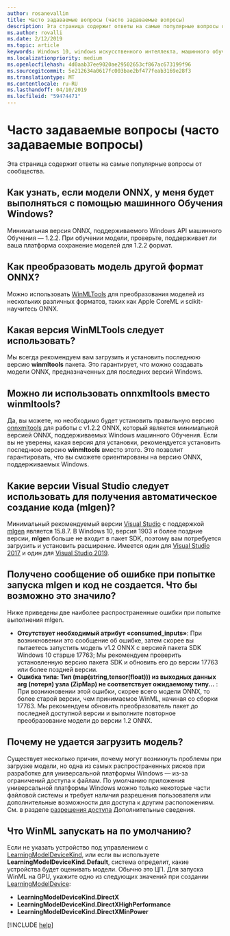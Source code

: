 ```yaml
---
author: rosanevallim
title: Часто задаваемые вопросы (часто задаваемые вопросы)
description: Эта страница содержит ответы на самые популярные вопросы от сообщества.
ms.author: rovalli
ms.date: 2/12/2019
ms.topic: article
keywords: Windows 10, windows искусственного интеллекта, машинного обучения windows, winml, windows машинное обучение
ms.localizationpriority: medium
ms.openlocfilehash: 4d0aab37ee9020ae29502653cf867ac673199f96
ms.sourcegitcommit: 5e212634a0617fc003bae2bf477feab3169e28f3
ms.translationtype: MT
ms.contentlocale: ru-RU
ms.lasthandoff: 04/10/2019
ms.locfileid: "59474471"
---
```

# <a name="faq-frequently-asked-questions"></a>Часто задаваемые вопросы (часто задаваемые вопросы)

Эта страница содержит ответы на самые популярные вопросы от сообщества.

## <a name="how-do-i-know-if-the-onnx-model-i-have-will-run-with-windows-ml"></a>Как узнать, если модели ONNX, у меня будет выполняться с помощью машинного Обучения Windows?

Минимальная версия ONNX, поддерживаемого Windows API машинного Обучения — 1.2.2. При обучении модели, проверьте, поддерживает ли ваша платформа сохранение моделей для 1.2.2 формат.

## <a name="how-do-i-convert-a-model-of-a-different-format-to-onnx"></a>Как преобразовать модель другой формат ONNX?

Можно использовать [WinMLTools](convert-model-winmltools.md) для преобразования моделей из нескольких различных форматов, таких как Apple CoreML и scikit-научитесь ONNX.

## <a name="which-version-of-winmltools-should-i-use"></a>Какая версия WinMLTools следует использовать?

Мы всегда рекомендуем вам загрузить и установить последнюю версию **winmltools** пакета. Это гарантирует, что можно создавать модели ONNX, предназначенных для последних версий Windows.

## <a name="can-i-use-onnxmltools-instead-of-winmltools"></a>Можно ли использовать onnxmltools вместо winmltools?

Да, вы можете, но необходимо будет установить правильную версию [onnxmltools](https://github.com/onnx/onnxmltools) для работы с v1.2.2 ONNX, который является минимальной версией ONNX, поддерживаемых Windows машинного Обучения. Если вы не уверены, какая версия для установки, рекомендуется установить последнюю версию **winmltools** вместо этого. Это позволит гарантировать, что вы сможете ориентированы на версию ONNX, поддерживаемых Windows.

## <a name="which-version-of-visual-studio-should-i-use-in-order-to-get-automatic-code-generation-mlgen"></a>Какие версии Visual Studio следует использовать для получения автоматическое создание кода (mlgen)?

Минимальный рекомендуемый версии [Visual Studio](https://visualstudio.microsoft.com/vs/) с поддержкой [mlgen](mlgen.md) является 15.8.7. В Windows 10, версия 1903 и более поздние версии, **mlgen** больше не входит в пакет SDK, поэтому вам потребуется загрузить и установить расширение. Имеется один для [Visual Studio 2017](https://marketplace.visualstudio.com/items?itemName=WinML.mlgen) и один для [Visual Studio 2019](https://marketplace.visualstudio.com/items?itemName=WinML.mlgenv2).

## <a name="i-get-an-error-message-when-trying-to-run-mlgen-and-no-code-is-generated-what-could-possibly-be-happening"></a>Получено сообщение об ошибке при попытке запуска mlgen и код не создается. Что бы возможно это значило?

Ниже приведены две наиболее распространенные ошибки при попытке выполнения mlgen.

* **Отсутствует необходимый атрибут «consumed_inputs»**: При возникновении это сообщение об ошибке, затем скорее вы пытаетесь запустить модель v1.2 ONNX с версией пакета SDK Windows 10 старше 17763; Мы рекомендуем проверить установленную версию пакета SDK и обновить его до версии 17763 или более поздней версии.
* **Ошибка типа: Тип (map(string,tensor(float))) из выходных данных arg (потеря) узла (ZipMap) не соответствует ожидаемому типу...** : При возникновении этой ошибки, скорее всего модели ONNX, то более старой версии, чем принимаемое WinML, начиная со сборки 17763. Мы рекомендуем обновить преобразователь пакет до последней доступной версии и выполните повторное преобразование модели до версии 1.2 ONNX.

## <a name="why-cant-i-load-a-model"></a>Почему не удается загрузить модель?

Существует несколько причин, почему могут возникнуть проблемы при загрузке модели, но одна из самых распространенных рисков при разработке для универсальной платформы Windows — из-за ограничений доступа к файлам. По умолчанию приложения универсальной платформы Windows можно только некоторые части файловой системы и требует наличия разрешения пользователя или дополнительные возможности для доступа к другим расположениям. См. в разделе [разрешения доступа](https://docs.microsoft.com/windows/uwp/files/file-access-permissions) Дополнительные сведения.

## <a name="what-does-winml-run-on-by-default"></a>Что WinML запускать на по умолчанию?

Если не указать устройство под управлением с [LearningModelDeviceKind](https://docs.microsoft.com/uwp/api/windows.ai.machinelearning.learningmodeldevicekind), или если вы используете **LearningModelDeviceKind.Default**, система определит, какие устройства будет оценивать модели. Обычно это ЦП. Для запуска WinML на GPU, укажите одно из следующих значений при создании [LearningModelDevice](https://docs.microsoft.com/uwp/api/windows.ai.machinelearning.learningmodeldevice):

* **LearningModelDeviceKind.DirectX**
* **LearningModelDeviceKind.DirectXHighPerformance**
* **LearningModelDeviceKind.DirectXMinPower**

[!INCLUDE [help](includes/get-help.md)]
